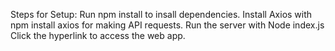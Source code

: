 Steps for Setup:
Run npm install to insall dependencies.
Install Axios with npm install axios for making API requests.
Run the server with Node index.js
Click the hyperlink to access the web app.
